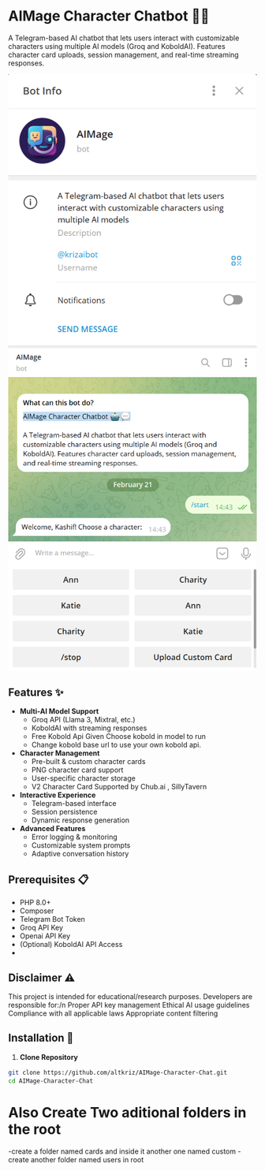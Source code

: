 # AIMage Character Chatbot 🤖💬

A Telegram-based AI chatbot that lets users interact with customizable characters using multiple AI models (Groq and KoboldAI). Features character card uploads, session management, and real-time streaming responses.

![Demo](https://raw.githubusercontent.com/altkriz/AIMage-Character-Chat/refs/heads/main/img/img1.png) 
![Demo](https://raw.githubusercontent.com/altkriz/AIMage-Character-Chat/refs/heads/main/img/img2.png) 

## Features ✨

- **Multi-AI Model Support**
  - Groq API (Llama 3, Mixtral, etc.)
  - KoboldAI with streaming responses
  - Free Kobold Api Given Choose kobold in model to run
  - Change kobold base url to use your own kobold api.
- **Character Management**
  - Pre-built & custom character cards
  - PNG character card support
  - User-specific character storage
  - V2 Character Card Supported by Chub.ai , SillyTavern 
- **Interactive Experience**
  - Telegram-based interface
  - Session persistence
  - Dynamic response generation
- **Advanced Features**
  - Error logging & monitoring
  - Customizable system prompts
  - Adaptive conversation history

## Prerequisites 📋

- PHP 8.0+
- Composer
- Telegram Bot Token
- Groq API Key
- Openai API Key 
- (Optional) KoboldAI API Access
- 
## **Disclaimer** ⚠️
This project is intended for educational/research purposes. Developers are responsible for:/n
Proper API key management
Ethical AI usage guidelines
Compliance with all applicable laws
Appropriate content filtering
  

## Installation 🚀

1. **Clone Repository**
```bash
git clone https://github.com/altkriz/AIMage-Character-Chat.git
cd AIMage-Character-Chat

```

# **Also Create Two aditional folders in the root**

-create a folder named cards and inside it another one named custom 
-create another folder named users in root

